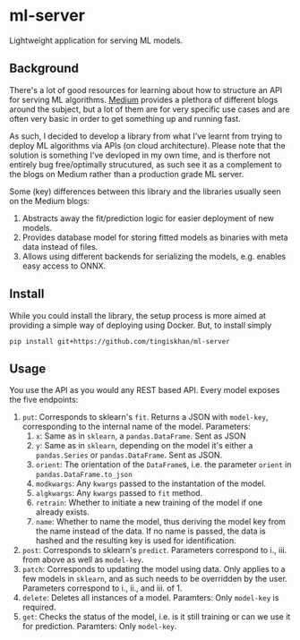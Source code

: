 # ml-server
Lightweight application for serving ML models.

## Background
There's a lot of good resources for learning about how to structure an API for serving ML algorithms. [Medium](https://medium.com/) provides a plethora of different blogs around the subject, but a lot of them are for very specific use cases and are often very basic in order to get something up and running fast. 

As such, I decided to develop a library from what I've learnt from trying to deploy ML algorithms via APIs (on cloud architecture). Please note that the solution is something I've devloped in my own time, and is therfore not entirely bug free/optimally strucutured, as such see it as a complement to the blogs on Medium rather than a production grade ML server.

Some (key) differences between this library and the libraries usually seen on the Medium blogs:
1. Abstracts away the fit/prediction logic for easier deployment of new models. 
2. Provides database model for storing fitted models as binaries with meta data instead of files.
3. Allows using different backends for serializing the models, e.g. enables easy access to ONNX.

## Install
While you could install the library, the setup process is more aimed at providing a simple way of deploying using Docker. But, to install simply
```
pip install git+https://github.com/tingiskhan/ml-server
```

## Usage
You use the API as you would any REST based API. Every model exposes the five endpoints:
 1. `put`: Corresponds to sklearn's `fit`. Returns a JSON with `model-key`, corresponding to the internal name of the model. Parameters:
     1. `x`: Same as in `sklearn`, a `pandas.DataFrame`. Sent as JSON
     2. `y`: Same as in `sklearn`, depending on the model it's either a `pandas.Series` or `pandas.DataFrame`. Sent as JSON.
     3. `orient`: The orientation of the `DataFrame`s, i.e. the parameter `orient` in `pandas.DataFrame.to_json`
     4. `modkwargs`: Any `kwargs` passed to the instantation of the model.
     5. `algkwargs`: Any `kwargs` passed to `fit` method.
     6. `retrain`: Whether to initiate a new training of the model if one already exists.
     7. `name`: Whether to name the model, thus deriving the model key from the name instead of the data. If no name is passed, the data is hashed and the resulting key is used for identification.     
 2. `post`: Corresponds to sklearn's `predict`. Parameters correspond to i., iii. from above as well as `model-key`.       
 3. `patch`: Corresponds to updating the model using data. Only applies to a few models in `sklearn`, and as such needs to be overridden by the user. Parameters correspond to i., ii., and iii. of 1.
 4. `delete`: Deletes all instances of a model. Paramters: Only `model-key` is required.
 5. `get`: Checks the status of the model, i.e. is it still training or can we use it for prediction. Paramters: Only `model-key`.
